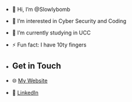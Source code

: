 - 👋 Hi, I’m @Slowlybomb
- 👀 I’m interested in Cyber Security and Coding
- 🌱 I’m currently studying in UCC
- ⚡ Fun fact: I have 10ty fingers

- ## Get in Touch
- 🌐 [My Website](https://4slowbomb.com)  
- 💼 [LinkedIn](https://www.linkedin.com/in/hleb-slyusar-8089162b4/)

<!---
Slowlybomb/Slowlybomb is a ✨ special ✨ repository because its `README.md` (this file) appears on your GitHub profile.
You can click the Preview link to take a look at your changes.
--->
